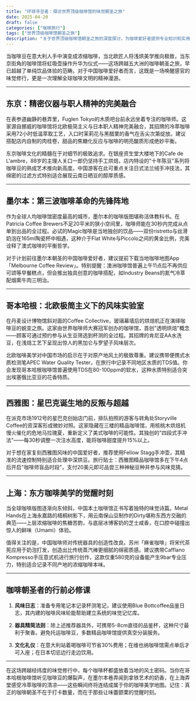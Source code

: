 ```yaml
---
title: "环球寻豆者：探访世界顶级咖啡馆的味觉朝圣之旅"
date: 2025-04-20
draft: false
categories: ["咖啡旅行"]
tags: ["世界顶级咖啡馆朝圣之旅"]
description: "关于世界顶级咖啡馆朝圣之旅的深度探讨，为咖啡爱好者提供专业知识和实用指南。"
---
```


当咖啡豆在意大利人手中演变成浓缩咖啡，当北欧匠人将浅烘美学推向极致，当东京街角的咖啡馆将虹吸壶操作升华为仪式——这场跨越五大洲的咖啡朝圣之旅，早已超越了单纯饮品体验的范畴。对于中国咖啡爱好者而言，这既是一场唤醒感官的味觉修行，更是一次理解全球咖啡文明的精神漫游。

---

## 东京：精密仪器与职人精神的完美融合

在表参道幽静的巷弄里，Fuglen Tokyo的木质吧台前永远坐着专注的咖啡师。这家源自挪威的咖啡馆将北欧极简主义与日本职人精神完美融合，其招牌的冷萃咖啡采用72小时低温萃取工艺，入口时茉莉花与黑醋栗的香气在舌尖次第绽放。建议搭配店内自制的肉桂卷，甜品的焦糖化反应与咖啡的明亮酸质形成绝妙平衡。

东京咖啡文化的精髓在于对细节的极致追求。在银座资生堂大楼地下的Cafe de L'ambre，88岁的主理人关口一郎仍坚持手工烘焙，店内特设的"十年陈豆"系列将咖啡豆的熟成艺术推向新高度。中国游客在此可重点关注日式法兰绒手冲技法，其绵密的过滤方式特别适合展现云南日晒豆的醇厚质感。

---

## 墨尔本：第三波咖啡革命的先锋阵地

作为全球人均咖啡馆密度最高的城市，墨尔本的咖啡版图堪称活体教科书。在Patricia Coffee Brewers不足20平米的狭小空间里，咖啡师能在30秒内完成从点单到出品的全过程。必试的Magic咖啡是当地独创的饮品——双份ristretto与丝滑奶泡在165ml陶瓷杯中相遇，这种介于Flat White与Piccolo之间的黄金比例，完美诠释了澳式咖啡的平衡哲学。

对于计划前往墨尔本朝圣的中国咖啡爱好者，建议提前下载当地咖啡地图App「Melbourne Coffee Review」。特别提醒：澳洲咖啡馆普遍上午11点后不再供应可颂等早餐糕点，但会推出独具创意的咖啡搭配，如Industry Beans的氮气冷萃配烟熏牛肉三明治。

---

## 哥本哈根：北欧极简主义下的风味实验室

在丹麦设计博物馆斜对面的Coffee Collective，玻璃幕墙后的烘焙机正在演绎咖啡豆的蜕变之旅。这家由世界咖啡师大赛冠军创办的咖啡馆，首创"透明烘焙"概念——顾客可通过预约参与从生豆筛选到杯测的全过程。其招牌的肯尼亚AA水洗豆，在浅焙工艺下呈现出惊人的黑加仑与罗望子风味层次。

北欧咖啡美学对中国市场的启示在于对原产地风土的极致尊重。建议携带便携式水质检测笔APEC Water Quality Tester，在旅行中记录不同地区水质的TDS值。你会发现哥本哈根咖啡馆普遍使用TDS在80-100ppm的软水，这种水质特别适合突出埃塞俄比亚豆的花香特质。

---

## 西雅图：星巴克诞生地的反叛与超越

在派克市场1912号的星巴克创始店门前，排队拍照的游客与转角处Storyville Coffee的资深客形成微妙对照。这家隐藏在三楼的精品咖啡馆，用核桃木烘焙机慢火催化的危地马拉瑰夏，重新定义了美式咖啡的可能性。其独创的"四段式手冲法"——每30秒调整一次注水高度，能将咖啡甜度提升15%以上。

对于想在家复刻西雅图风味的中国爱好者，推荐使用Fellow Stagg手冲壶，其精准的流速控制特别适合处理中深烘豆。旅行贴士：西雅图精品咖啡馆多在下午4点后开启"咖啡师盲品时段"，支付20美元即可品尝三种神秘豆种并参与风味竞猜。

---

## 上海：东方咖啡美学的觉醒时刻

当全球咖啡版图逐渐向东倾斜，中国本土咖啡馆正书写着独特的味觉诗篇。Metal Hands在上海永嘉路的梧桐树影下，用云南保山豆制作的Dirty堪称东西方交融的典范——上层浓缩咖啡的焦糖苦韵，与底层冰博客奶的芝士咸香，在口腔中碰撞出惊人的鲜味（Umami）体验。

值得关注的是，中国咖啡师对传统器具的创造性改良。苏州「麻雀咖啡」将宋代茶筅应用于奶泡打发，创造出比传统蒸汽棒更细腻的绵密质感。建议携带Cafflano Kompresso手压意式机进行旅行创作，这款仅重580克的设备能产生9bar专业压力，特别适合记录不同产地的浓缩咖啡本味。

---

## 咖啡朝圣者的行前必修课

1. **风味日志**：准备专用笔记本记录杯测笔记，建议使用Blue Bottcoffee品鉴日志，其内建的咖啡风味轮能帮助建立系统的味觉记忆库。

2. **器具精简法则**：除上述推荐器具外，可携带5-8cm直径的品鉴杯，这种尺寸最利于聚香。避免托运咖啡豆，多数精品咖啡馆提供真空分装服务。

3. **文化礼仪**：在意大利站着喝咖啡可节省30%费用；在维也纳咖啡馆需点单后才可入座；在日本切忌边行走边饮用。

---

在这场跨越经纬度的味觉修行中，每个咖啡杯都盛放着当地的风土密码。当你在哥本哈根咖啡馆听见咖啡豆的爆裂声，在墨尔本巷弄闻到拿铁艺术的奶香，在上海弄堂感受冷萃咖啡的清凉——这些瞬间终将连结成属于你的咖啡美学地图。记住：真正的咖啡朝圣不在于打卡数量，而在于那些让味蕾颤栗的觉醒时刻。
